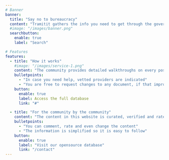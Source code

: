 ```yaml
---
# Banner
banner:
  title: "Say no to bureaucracy"
  content: "Tramitit gathers the info you need to get through the governmental procedures faster. Start by searching for the form you want or navigate our sections at the top."
  #image: "/images/banner.png"
  searchbutton:
    enable: true
    label: "Search"

# Features
features:
  - title: "How it works"
    #image: "/images/service-1.png"
    content: "The community provides detailed walkthroughs on every possible bureacratic process you might go through."
    bulletpoints:
      - "In case you need help, vetted providers are indicated"
      - "You are free to request changes to any document, if that improves them"
    button:
      enable: true
      label: Access the full database
      link: "#"

  - title: "For the community by the community"
    content: "The content in this website is curated, verified and rated by the community."
    bulletpoints:
      - "You can comment, rate and even change the content"
      - "The information is simplified so it is easy to follow"
    button:
      enable: true
      label: "Visit our opensource database"
      link: "/contact"
---
```

